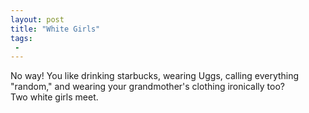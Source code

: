 ```yaml
---
layout: post
title: "White Girls"
tags:
 -
---
```


<div class="frames">
  <div class="frame frame-red caption-bottom">
    <div class="bubble">
      No way! You like drinking starbucks, wearing Uggs, calling everything "random," and wearing your grandmother's clothing ironically too?
    </div>
    <aside>Two white girls meet.</aside>
  </div>
</div>
